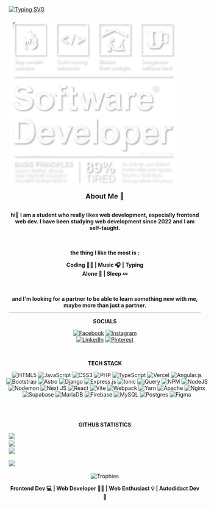 [![Typing SVG](https://readme-typing-svg.demolab.com?font=Geo&size=35&pause=1000&color=d3e2ff&center=true&vCenter=true&multiline=true&width=500&height=100&lines=I+am+a+frontend+web+developer;3+years+experience)](https://git.io/typing-svg)<br>

![Demo GIF](https://github.com/fridfn/exfavorite/raw/main/IMG_20250111_194139_321-removebg-preview.png)

<p align="center" style="font-weight:600;font-size:18px; border-bottom: 2px solid white; padding-bottom:10px;"><b>
About Me 💫</b>
</p>

<p align="center" style="font-weight:600"><b>
hi👋 I am a student who really likes web development, especially frontend web dev. I have been studying web development since 2022 and I am self-taught.</b>
</br></br>
</br>
</p>

<p align="center" style="font-weight:600"><b>
the thing I like the most is :</b>
</p>

<p align="center" style="font-weight:600"><b>
Coding 👨‍💻 | Music 🎧 | Typing</br> Alone 👤 | Sleep  💤</b>
</br></br>
</br>
</p>


<p align="center" style="font-weight:600; border-bottom: .1px solid #b3b3b3; padding-bottom:10px;"><b>
and I'm looking for a partner to be able to learn something new with me, maybe more than just a partner.</b>
</p>

<p align="center" style="font-weight:600"><b>SOCIALS</b>
</p>

<div align="center" style="width: 45%; margin: 0 auto;">

[![Facebook](https://img.shields.io/badge/Facebook-%231877F2.svg?logo=Facebook&logoColor=white)](https://facebook.com/https://www.facebook.com/fridfn?mibextid=ZbWKwL) [![Instagram](https://img.shields.io/badge/Instagram-%23E4405F.svg?logo=Instagram&logoColor=white)](https://instagram.com/https://www.instagram.com/fridfn_?igsh=MWswdmZ1MXM1bWhqYQ==) [![LinkedIn](https://img.shields.io/badge/LinkedIn-%230077B5.svg?logo=linkedin&logoColor=white)](https://linkedin.com/in/https://www.linkedin.com/in/farid-fathoni-n-26a48b2b3?trk=contact-info&fbclid=PAZXh0bgNhZW0CMTEAAaaziZ4zgmPtLFgO4nSdsCIS8WWAfYjdevYBlj7mYPpUhnCdrSfTjatPoFM_aem_Wz9X6oo0K5mpeA3M8CtH9Q) [![Pinterest](https://img.shields.io/badge/Pinterest-%23E60023.svg?logo=Pinterest&logoColor=white)](https://pinterest.com/https://pin.it/4mpmTJiiv) 

</div>
</br>
<p align="center" style="font-weight:600"><b>
TECH STACK</b>
</p>

<div align="center" style="width: 110%; position: relative; left: -20px;">

![HTML5](https://img.shields.io/badge/html5-%23E34F26.svg?style=for-the-badge&logo=html5&logoColor=white)
![JavaScript](https://img.shields.io/badge/javascript-%23323330.svg?style=for-the-badge&logo=javascript&logoColor=%23F7DF1E)
![CSS3](https://img.shields.io/badge/css3-%231572B6.svg?style=for-the-badge&logo=css3&logoColor=white)
![PHP](https://img.shields.io/badge/php-%23777BB4.svg?style=for-the-badge&logo=php&logoColor=white)
![TypeScript](https://img.shields.io/badge/typescript-%23007ACC.svg?style=for-the-badge&logo=typescript&logoColor=white)
![Vercel](https://img.shields.io/badge/vercel-%23000000.svg?style=for-the-badge&logo=vercel&logoColor=white)
![Angular.js](https://img.shields.io/badge/angular.js-%23E23237.svg?style=for-the-badge&logo=angularjs&logoColor=white)
![Bootstrap](https://img.shields.io/badge/bootstrap-%238511FA.svg?style=for-the-badge&logo=bootstrap&logoColor=white)
![Astro](https://img.shields.io/badge/astro-%232C2052.svg?style=for-the-badge&logo=astro&logoColor=white)
![Django](https://img.shields.io/badge/django-%23092E20.svg?style=for-the-badge&logo=django&logoColor=white)
![Express.js](https://img.shields.io/badge/express.js-%23404d59.svg?style=for-the-badge&logo=express&logoColor=%2361DAFB)
![Ionic](https://img.shields.io/badge/Ionic-%233880FF.svg?style=for-the-badge&logo=Ionic&logoColor=white)
![jQuery](https://img.shields.io/badge/jquery-%230769AD.svg?style=for-the-badge&logo=jquery&logoColor=white)
![NPM](https://img.shields.io/badge/NPM-%23CB3837.svg?style=for-the-badge&logo=npm&logoColor=white)
![NodeJS](https://img.shields.io/badge/node.js-6DA55F?style=for-the-badge&logo=node.js&logoColor=white)
![Nodemon](https://img.shields.io/badge/NODEMON-%23323330.svg?style=for-the-badge&logo=nodemon&logoColor=%BBDEAD)
![Next JS](https://img.shields.io/badge/Next-black?style=for-the-badge&logo=next.js&logoColor=white)
![React](https://img.shields.io/badge/react-%2320232a.svg?style=for-the-badge&logo=react&logoColor=%2361DAFB)
![Vite](https://img.shields.io/badge/vite-%23646CFF.svg?style=for-the-badge&logo=vite&logoColor=white)
![Webpack](https://img.shields.io/badge/webpack-%238DD6F9.svg?style=for-the-badge&logo=webpack&logoColor=black)
![Yarn](https://img.shields.io/badge/yarn-%232C8EBB.svg?style=for-the-badge&logo=yarn&logoColor=white)
![Apache](https://img.shields.io/badge/apache-%23D42029.svg?style=for-the-badge&logo=apache&logoColor=white)
![Nginx](https://img.shields.io/badge/nginx-%23009639.svg?style=for-the-badge&logo=nginx&logoColor=white)
![Supabase](https://img.shields.io/badge/Supabase-3ECF8E?style=for-the-badge&logo=supabase&logoColor=white)
![MariaDB](https://img.shields.io/badge/MariaDB-003545?style=for-the-badge&logo=mariadb&logoColor=white)
![Firebase](https://img.shields.io/badge/firebase-a08021?style=for-the-badge&logo=firebase&logoColor=ffcd34)
![MySQL](https://img.shields.io/badge/mysql-4479A1.svg?style=for-the-badge&logo=mysql&logoColor=white)
![Postgres](https://img.shields.io/badge/postgres-%23316192.svg?style=for-the-badge&logo=postgresql&logoColor=white)
![Figma](https://img.shields.io/badge/figma-%23F24E1E.svg?style=for-the-badge&logo=figma&logoColor=white)

</div>

</br></br>
<p align="center" style="font-weight:600"><b>
GITHUB STATISTICS</b>
</p>

![](https://github-readme-stats.vercel.app/api?username=fridfn&theme=nightowl&hide_border=false&include_all_commits=false&count_private=false)<br/>
![](https://github-readme-streak-stats.herokuapp.com/?user=fridfn&theme=nightowl&hide_border=false)<br/>
![](https://github-readme-stats.vercel.app/api/top-langs/?username=fridfn&theme=nightowl&hide_border=false&include_all_commits=false&count_private=false&layout=compact)


[![](https://visitcount.itsvg.in/api?id=fridfn&icon=7&color=6)](https://visitcount.itsvg.in)
 
<p align="center">
  <img src="https://github-profile-trophy.vercel.app/?username=fridfn&theme=radical&margin-w=10&rank=A,AA,AAA,S,SS,SSS,?&row=1&column=3" alt="Trophies" />
</p>

<p align="center">
  <b>Frontend Dev 💻 | Web Developer 👨‍💻 | Web Enthusiast 💡 | Autodidact Dev 🏅</b>
</p>



